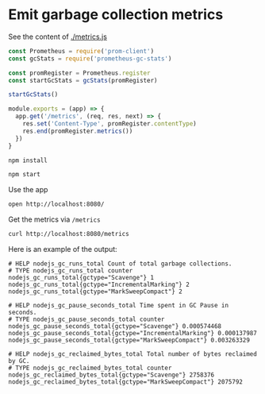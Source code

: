 # Emit garbage collection metrics

See the content of [./metrics.js](./metrics.js)
```js
const Prometheus = require('prom-client')
const gcStats = require('prometheus-gc-stats')

const promRegister = Prometheus.register
const startGcStats = gcStats(promRegister)

startGcStats()

module.exports = (app) => {
  app.get('/metrics', (req, res, next) => {
    res.set('Content-Type', promRegister.contentType)
    res.end(promRegister.metrics())
  })
}
```


```bash
npm install
```

```bash
npm start
```

Use the app
```bash
open http://localhost:8080/
```

Get the metrics via `/metrics`
```bash
curl http://localhost:8080/metrics
```

Here is an example of the output:
```
# HELP nodejs_gc_runs_total Count of total garbage collections.
# TYPE nodejs_gc_runs_total counter
nodejs_gc_runs_total{gctype="Scavenge"} 1
nodejs_gc_runs_total{gctype="IncrementalMarking"} 2
nodejs_gc_runs_total{gctype="MarkSweepCompact"} 2

# HELP nodejs_gc_pause_seconds_total Time spent in GC Pause in seconds.
# TYPE nodejs_gc_pause_seconds_total counter
nodejs_gc_pause_seconds_total{gctype="Scavenge"} 0.000574468
nodejs_gc_pause_seconds_total{gctype="IncrementalMarking"} 0.000137987
nodejs_gc_pause_seconds_total{gctype="MarkSweepCompact"} 0.003263329

# HELP nodejs_gc_reclaimed_bytes_total Total number of bytes reclaimed by GC.
# TYPE nodejs_gc_reclaimed_bytes_total counter
nodejs_gc_reclaimed_bytes_total{gctype="Scavenge"} 2758376
nodejs_gc_reclaimed_bytes_total{gctype="MarkSweepCompact"} 2075792
```